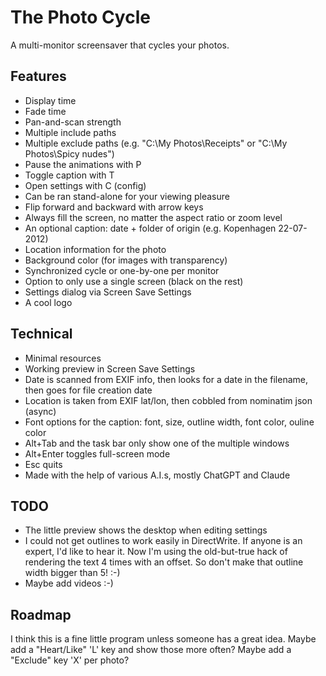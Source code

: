 # The Photo Cycle
A multi-monitor screensaver that cycles your photos.

## Features
- Display time
- Fade time
- Pan-and-scan strength
- Multiple include paths
- Multiple exclude paths (e.g. "C:\My Photos\Receipts" or "C:\My Photos\Spicy nudes")
- Pause the animations with P
- Toggle caption with T
- Open settings with C (config)
- Can be ran stand-alone for your viewing pleasure
- Flip forward and backward with arrow keys
- Always fill the screen, no matter the aspect ratio or zoom level
- An optional caption: date + folder of origin (e.g. Kopenhagen 22-07-2012)
- Location information for the photo
- Background color (for images with transparency)
- Synchronized cycle or one-by-one per monitor
- Option to only use a single screen (black on the rest)
- Settings dialog via Screen Save Settings
- A cool logo

## Technical
- Minimal resources
- Working preview in Screen Save Settings
- Date is scanned from EXIF info, then looks for a date in the filename, then goes for file creation date
- Location is taken from EXIF lat/lon, then cobbled from nominatim json (async)
- Font options for the caption: font, size, outline width, font color, ouline color
- Alt+Tab and the task bar only show one of the multiple windows
- Alt+Enter toggles full-screen mode
- Esc quits
- Made with the help of various A.I.s, mostly ChatGPT and Claude

## TODO
- The little preview shows the desktop when editing settings
- I could not get outlines to work easily in DirectWrite. If anyone is an expert, I'd like to hear it. Now I'm using the old-but-true hack of rendering the text 4 times with an offset. So don't make that outline width bigger than 5! :-)
- Maybe add videos :-)

## Roadmap
I think this is a fine little program unless someone has a great idea.
Maybe add a "Heart/Like" 'L' key and show those more often?
Maybe add a "Exclude" key 'X' per photo?

